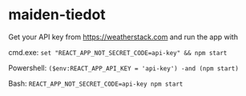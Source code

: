 # maiden-tiedot

Get your API key from https://weatherstack.com and run the app with

cmd.exe: `set "REACT_APP_NOT_SECRET_CODE=api-key" && npm start`

Powershell: `($env:REACT_APP_API_KEY = 'api-key') -and (npm start)`

Bash: `REACT_APP_NOT_SECRET_CODE=api-key npm start`
